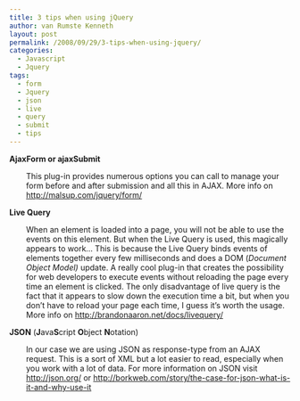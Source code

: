 ```yaml
---
title: 3 tips when using jQuery
author: van Rumste Kenneth
layout: post
permalink: /2008/09/29/3-tips-when-using-jquery/
categories:
  - Javascript
  - Jquery
tags:
  - form
  - Jquery
  - json
  - live
  - query
  - submit
  - tips
---
```

**AjaxForm or ajaxSubmit**

<p style="padding-left: 30px;">
  This plug-in provides numerous options you can call to manage your form before and after submission and all this in AJAX. More info on <a href="http://malsup.com/jquery/form/">http://malsup.com/jquery/form/</a>
</p>

**Live Query**

<p style="padding-left: 30px;">
  When an element is loaded into a page, you will not be able to use the events on this element. But when the Live Query is used, this magically appears to work&#8230; This is because the Live Query binds events of elements together every few milliseconds and does a DOM (<em>Document Object Model)</em> update. A really cool plug-in that creates the possibility for web developers to execute events without reloading the page every time an element is clicked. The only disadvantage of live query is the fact that it appears to slow down the execution time a bit, but when you don&#8217;t have to reload your page each time, I guess it&#8217;s worth the usage. More info on <a href="http://brandonaaron.net/docs/livequery/">http://brandonaaron.net/docs/livequery/</a>
</p>

**JSON** (**J**ava**S**cript **O**bject **N**otation)

<p style="padding-left: 30px;">
  In our case we are using JSON as response-type from an AJAX request. This is a sort of XML but a lot easier to read, especially when you work with a lot of data. For more information on JSON visit <a href="http://json.org/">http://json.org/</a> or <a href="http://borkweb.com/story/the-case-for-json-what-is-it-and-why-use-it">http://borkweb.com/story/the-case-for-json-what-is-it-and-why-use-it</a>
</p>